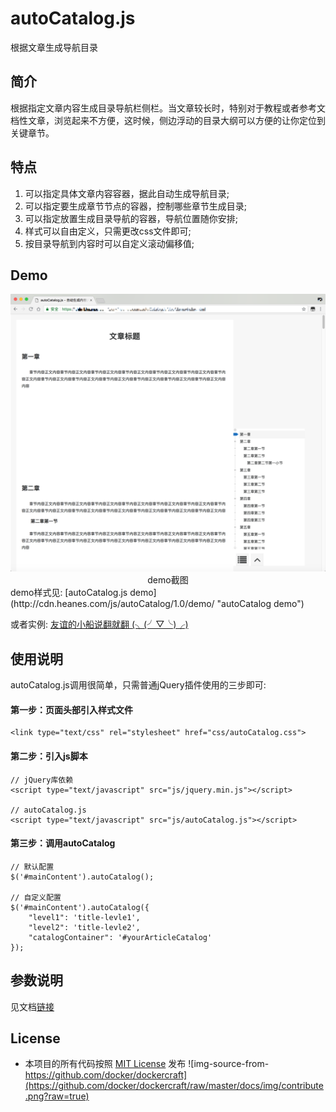 # autoCatalog.js
 根据文章生成导航目录

## 简介
根据指定文章内容生成目录导航栏侧栏。当文章较长时，特别对于教程或者参考文档性文章，浏览起来不方便，这时候，侧边浮动的目录大纲可以方便的让你定位到关键章节。

## 特点
1. 可以指定具体文章内容容器，据此自动生成导航目录;
2. 可以指定要生成章节节点的容器，控制哪些章节生成目录;
3. 可以指定放置生成目录导航的容器，导航位置随你安排;
4. 样式可以自由定义，只需更改css文件即可;
5. 按目录导航到内容时可以自定义滚动偏移值;

## Demo
<center>
<img src="https://github.com/Heanes/autoCatalog.js/blob/master/doc/static/image/autoCatalog_demo_screenshot.png?raw=true" alt="demo截图" />
demo截图
</center>
demo样式见: [autoCatalog.js demo](http://cdn.heanes.com/js/autoCatalog/1.0/demo/ "autoCatalog demo")

或者实例: [友谊的小船说翻就翻 (╮(╯▽╰)╭)](http://html.heanes.com/blog/html/heanes/article/friendship.html "友谊的小船说翻就翻 (╮(╯▽╰)╭)")

## 使用说明
autoCatalog.js调用很简单，只需普通jQuery插件使用的三步即可:
#### 第一步：页面头部引入样式文件
    <link type="text/css" rel="stylesheet" href="css/autoCatalog.css">
#### 第二步：引入js脚本
    // jQuery库依赖
    <script type="text/javascript" src="js/jquery.min.js"></script>
    
    // autoCatalog.js
    <script type="text/javascript" src="js/autoCatalog.js"></script>
    
#### 第三步：调用autoCatalog
    // 默认配置
    $('#mainContent').autoCatalog();
    
    // 自定义配置
    $('#mainContent').autoCatalog({
        "level1": 'title-levle1',
        "level2": 'title-levle2',
        "catalogContainer": '#yourArticleCatalog'
    });


## 参数说明
见文档[链接](http://cdn.heanes.com/js/autoCatalog/1.0/doc/index.html)
    
    
## License
* 本项目的所有代码按照 [MIT License](https://github.com/racaljk/hosts/blob/master/LICENSE) 发布
![img-source-from-https://github.com/docker/dockercraft](https://github.com/docker/dockercraft/raw/master/docs/img/contribute.png?raw=true)
